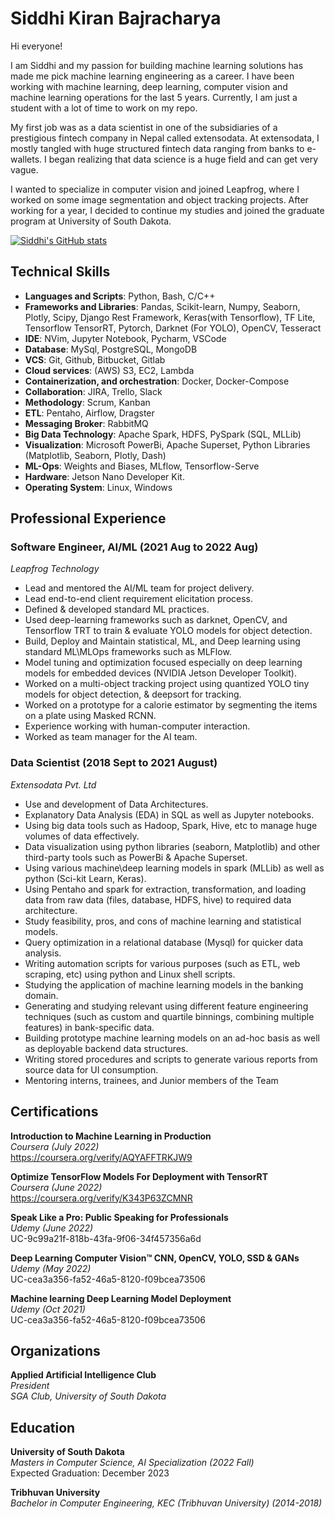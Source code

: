 # Siddhi Kiran Bajracharya

Hi everyone!

I am Siddhi and my passion for building machine learning solutions has made me pick machine learning engineering as a career. I have been working with machine learning, deep learning, computer vision and machine learning operations for the last 5 years. Currently, I am just a student with a lot of time to work on my repo.

My first job was as a data scientist in one of the subsidiaries of a prestigious fintech company in Nepal called extensodata. At extensodata, I mostly tangled with huge structured fintech data ranging from banks to e-wallets. I began realizing that data science is a huge field and can get very vague.

I wanted to specialize in computer vision and joined Leapfrog, where I worked on some image segmentation and object tracking projects. After working for a year, I decided to continue my studies and joined the graduate program at University of South Dakota.

[![Siddhi's GitHub stats](https://github-readme-stats.vercel.app/api?username=siddhi47)](https://github.com/anuraghazra/github-readme-stats)

## Technical Skills
- <strong>Languages and Scripts</strong>: Python, Bash, C/C++
- <strong>Frameworks and Libraries</strong>: Pandas, Scikit-learn, Numpy, Seaborn, Plotly, Scipy, Django Rest Framework, Keras(with Tensorflow), TF Lite, Tensorflow TensorRT, Pytorch, Darknet (For YOLO), OpenCV, Tesseract
- <strong>IDE</strong>: NVim, Jupyter Notebook, Pycharm, VSCode
- <strong>Database</strong>: MySql, PostgreSQL, MongoDB
- <strong>VCS</strong>: Git, Github, Bitbucket, Gitlab
- <strong>Cloud services</strong>: (AWS) S3, EC2, Lambda
- <strong>Containerization, and orchestration</strong>: Docker, Docker-Compose
- <strong>Collaboration</strong>: JIRA, Trello, Slack
- <strong>Methodology</strong>: Scrum, Kanban
- <strong>ETL</strong>: Pentaho, Airflow, Dragster
- <strong>Messaging Broker</strong>: RabbitMQ
- <strong>Big Data Technology</strong>: Apache Spark, HDFS, PySpark (SQL, MLLib)
- <strong>Visualization</strong>: Microsoft PowerBi, Apache Superset, Python Libraries (Matplotlib, Seaborn, Plotly, Dash)
- <strong>ML-Ops</strong>: Weights and Biases, MLflow, Tensorflow-Serve
- <strong>Hardware</strong>: Jetson Nano Developer Kit.
- <strong>Operating System</strong>: Linux, Windows

## Professional Experience

### Software Engineer, AI/ML (2021 Aug to 2022 Aug)

*Leapfrog Technology*
- Lead and mentored the AI/ML team for project delivery.
- Lead end-to-end client requirement elicitation process.
- Defined & developed standard ML practices.
- Used deep-learning frameworks such as darknet, OpenCV, and Tensorflow TRT to train & evaluate YOLO
models for object detection.
- Build, Deploy and Maintain statistical, ML, and Deep learning using standard ML\MLOps frameworks
such as MLFlow.
- Model tuning and optimization focused especially on deep learning models for embedded devices
(NVIDIA Jetson Developer Toolkit).
- Worked on a multi-object tracking project using quantized YOLO tiny models for object detection, &
deepsort for tracking.
- Worked on a prototype for a calorie estimator by segmenting the items on a plate using Masked RCNN.
- Experience working with human-computer interaction.
- Worked as team manager for the AI team.

### Data Scientist (2018 Sept to 2021 August)
*Extensodata Pvt. Ltd*
- Use and development of Data Architectures.
- Explanatory Data Analysis (EDA) in SQL as well as Jupyter notebooks.
- Using big data tools such as Hadoop, Spark, Hive, etc to manage huge volumes of data effectively.
- Data visualization using python libraries (seaborn, Matplotlib) and other third-party tools such as PowerBi
& Apache Superset.
- Using various machine\deep learning models in spark (MLLib) as well as python (Sci-kit Learn, Keras).
- Using Pentaho and spark for extraction, transformation, and loading data from raw data (files, database,
HDFS, hive) to required data architecture.
- Study feasibility, pros, and cons of machine learning and statistical models.
- Query optimization in a relational database (Mysql) for quicker data analysis.
- Writing automation scripts for various purposes (such as ETL, web scraping, etc) using python and Linux
shell scripts.
- Studying the application of machine learning models in the banking domain.
- Generating and studying relevant using different feature engineering techniques (such as custom and
quartile binnings, combining multiple features) in bank-specific data.
- Building prototype machine learning models on an ad-hoc basis as well as deployable backend data
structures.
- Writing stored procedures and scripts to generate various reports from source data for UI consumption.
- Mentoring interns, trainees, and Junior members of the Team


## Certifications
**Introduction to Machine Learning in Production**
<br>*Coursera (July 2022)*
<br>https://coursera.org/verify/AQYAFFTRKJW9

**Optimize TensorFlow Models For Deployment with TensorRT**
<br>*Coursera (June 2022)*
<br>https://coursera.org/verify/K343P63ZCMNR

**Speak Like a Pro: Public Speaking for Professionals**
<br>*Udemy (June 2022)*
<br>UC-9c99a21f-818b-43fa-9f06-34f457356a6d

**Deep Learning Computer Vision™ CNN, OpenCV, YOLO, SSD & GANs**
<br>*Udemy (May 2022)*
<br>UC-cea3a356-fa52-46a5-8120-f09bcea73506

**Machine learning Deep Learning Model Deployment**
<br>*Udemy (Oct 2021)*
<br>UC-cea3a356-fa52-46a5-8120-f09bcea73506



## Organizations
**Applied Artificial Intelligence Club**
<br> *President*
<br> *SGA Club, University of South Dakota*

## Education
**University of South Dakota**
<br>*Masters in Computer Science, AI Specialization (2022 Fall)*
<br> Expected Graduation: December 2023

**Tribhuvan University**
<br>*Bachelor in Computer Engineering, KEC (Tribhuvan University) (2014-2018)*


